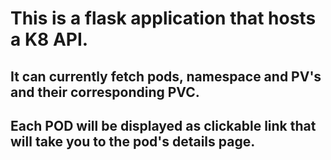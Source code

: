 # This is a flask application that hosts a K8 API.
## It can currently fetch pods, namespace and PV's and their corresponding PVC.
## Each POD will be displayed as clickable link that will take you to the pod's details page.